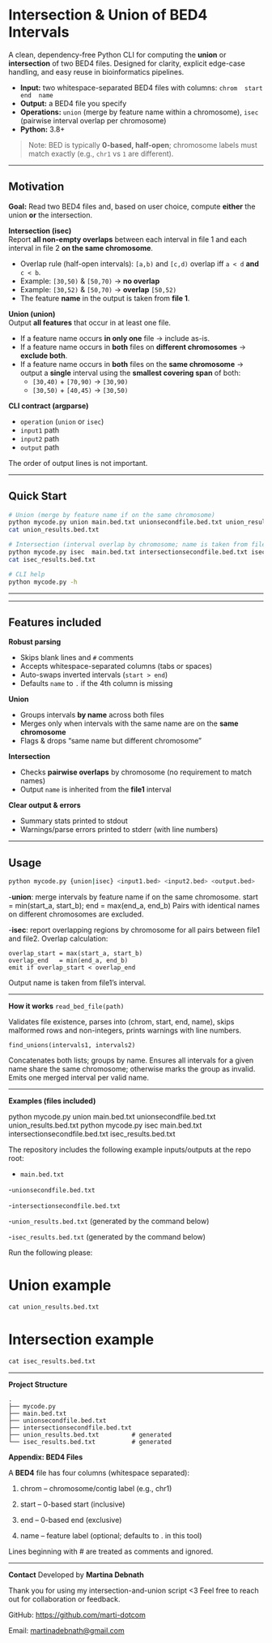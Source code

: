 # Intersection & Union of BED4 Intervals

A clean, dependency-free Python CLI for computing the **union** or **intersection** of two BED4 files.
Designed for clarity, explicit edge-case handling, and easy reuse in bioinformatics pipelines.

- **Input:** two whitespace-separated BED4 files with columns: `chrom  start  end  name`
- **Output:** a BED4 file you specify
- **Operations:** `union` (merge by feature name within a chromosome), `isec` (pairwise interval overlap per chromosome)
- **Python:** 3.8+

> Note: BED is typically **0-based, half-open**; chromosome labels must match exactly (e.g., `chr1` vs `1` are different).

---

## Motivation

**Goal:** Read two BED4 files and, based on user choice, compute **either** the union **or** the intersection.

**Intersection (isec)**  
Report **all non-empty overlaps** between each interval in file 1 and each interval in file 2 **on the same chromosome**.

- Overlap rule (half-open intervals): `[a,b)` and `[c,d)` overlap iff `a < d` **and** `c < b`.
- Example: `[30,50)` & `[50,70)` → **no overlap**
- Example: `[30,52)` & `[50,70)` → **overlap** `[50,52)`
- The feature **name** in the output is taken from **file 1**.

**Union (union)**  
Output **all features** that occur in at least one file.

- If a feature name occurs **in only one** file → include as-is.  
- If a feature name occurs in **both** files on **different chromosomes** → **exclude both**.  
- If a feature name occurs in **both** files on the **same chromosome** → output a **single** interval using the **smallest covering span** of both:
  - `[30,40)` + `[70,90)` → `[30,90)`
  - `[30,50)` + `[40,45)` → `[30,50)`

**CLI contract (argparse)**

- `operation` (`union` or `isec`)
- `input1` path
- `input2` path
- `output` path

The order of output lines is not important.

---

## Quick Start

```bash
# Union (merge by feature name if on the same chromosome)
python mycode.py union main.bed.txt unionsecondfile.bed.txt union_results.bed.txt
cat union_results.bed.txt

# Intersection (interval overlap by chromosome; name is taken from file1)
python mycode.py isec  main.bed.txt intersectionsecondfile.bed.txt isec_results.bed.txt
cat isec_results.bed.txt

# CLI help
python mycode.py -h
```

---
---

## Features included

**Robust parsing**
- Skips blank lines and `#` comments
- Accepts whitespace-separated columns (tabs or spaces)
- Auto-swaps inverted intervals (`start > end`)
- Defaults `name` to `.` if the 4th column is missing

**Union**
- Groups intervals **by name** across both files
- Merges only when intervals with the same name are on the **same chromosome**
- Flags & drops “same name but different chromosome”

**Intersection**
- Checks **pairwise overlaps** by chromosome (no requirement to match names)
- Output `name` is inherited from the **file1** interval

**Clear output & errors**
- Summary stats printed to stdout
- Warnings/parse errors printed to stderr (with line numbers)

---

## Usage

```bash
python mycode.py {union|isec} <input1.bed> <input2.bed> <output.bed>

```
-**union**: merge intervals by feature name if on the same chromosome.
start = min(start_a, start_b); end = max(end_a, end_b)
Pairs with identical names on different chromosomes are excluded.

-**isec**: report overlapping regions by chromosome for all pairs between file1 and file2.
Overlap calculation:

```
overlap_start = max(start_a, start_b)
overlap_end   = min(end_a, end_b)
emit if overlap_start < overlap_end
```
Output name is taken from file1’s interval.

---
**How it works**
```read_bed_file(path)```

Validates file existence, parses into (chrom, start, end, name), skips malformed rows and non-integers, prints warnings with line numbers.

```find_unions(intervals1, intervals2)```

Concatenates both lists; groups by name. Ensures all intervals for a given name share the same chromosome; otherwise marks the group as invalid. Emits one merged interval per valid name.

---
**Examples (files included)**

python mycode.py union main.bed.txt unionsecondfile.bed.txt union_results.bed.txt
python mycode.py isec  main.bed.txt intersectionsecondfile.bed.txt isec_results.bed.txt

The repository includes the following example inputs/outputs at the repo root:

- ```main.bed.txt```

-```unionsecondfile.bed.txt```

-```intersectionsecondfile.bed.txt```

-```union_results.bed.txt``` (generated by the command below)

-```isec_results.bed.txt``` (generated by the command below)

Run the following please:
# Union example
```python mycode.py union main.bed.txt unionsecondfile.bed.txt union_results.bed.txt
cat union_results.bed.txt
```

# Intersection example
```python mycode.py isec main.bed.txt intersectionsecondfile.bed.txt isec_results.bed.txt
cat isec_results.bed.txt
```


---

**Project Structure**
```
.
├── mycode.py
├── main.bed.txt
├── unionsecondfile.bed.txt
├── intersectionsecondfile.bed.txt
├── union_results.bed.txt         # generated
└── isec_results.bed.txt          # generated

```

**Appendix: BED4 Files**

A **BED4** file has four columns (whitespace separated):

1. chrom – chromosome/contig label (e.g., chr1)

2. start – 0-based start (inclusive)

3. end – 0-based end (exclusive)

4. name – feature label (optional; defaults to . in this tool)

Lines beginning with # are treated as comments and ignored.

---
**Contact**
Developed by **Martina Debnath** 

Thank you for using my intersection-and-union script <3 
Feel free to reach out for collaboration or feedback.

GitHub: https://github.com/marti-dotcom

Email: martinadebnath@gmail.com

